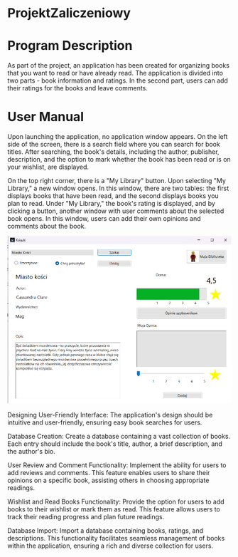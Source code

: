 # ProjektZaliczeniowy

# Program Description

As part of the project, an application has been created for organizing books that you want to read or have already read. The application is divided into two parts - book information and ratings. In the second part, users can add their ratings for the books and leave comments.

# User Manual

Upon launching the application, no application window appears. On the left side of the screen, there is a search field where you can search for book titles. After searching, the book's details, including the author, publisher, description, and the option to mark whether the book has been read or is on your wishlist, are displayed.

On the top right corner, there is a "My Library" button. Upon selecting "My Library," a new window opens. In this window, there are two tables: the first displays books that have been read, and the second displays books you plan to read. Under "My Library," the book's rating is displayed, and by clicking a button, another window with user comments about the selected book opens. In this window, users can add their own opinions and comments about the book.

![Book Main](https://github.com/Dryzhakova/Book-Library/raw/master/Photo/bookMainPage.png)

Designing User-Friendly Interface: The application's design should be intuitive and user-friendly, ensuring easy book searches for users.

Database Creation: Create a database containing a vast collection of books. Each entry should include the book's title, author, a brief description, and the author's bio.

User Review and Comment Functionality: Implement the ability for users to add reviews and comments. This feature enables users to share their opinions on a specific book, assisting others in choosing appropriate readings.

Wishlist and Read Books Functionality: Provide the option for users to add books to their wishlist or mark them as read. This feature allows users to track their reading progress and plan future readings.

Database Import: Import a database containing books, ratings, and descriptions. This functionality facilitates seamless management of books within the application, ensuring a rich and diverse collection for users.
